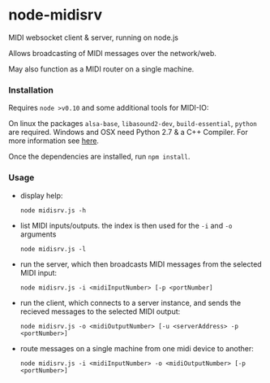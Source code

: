 # node-midisrv

MIDI websocket client & server, running on node.js

Allows broadcasting of MIDI messages over the network/web.

May also function as a MIDI router on a single machine.

### Installation
Requires `node >v0.10` and some additional tools for MIDI-IO:

On linux the packages `alsa-base`, `libasound2-dev`, `build-essential`, `python` are required.
Windows and OSX need Python 2.7 & a C++ Compiler.
For more information see [here](https://www.npmjs.com/package/midi#prerequisites).

Once the dependencies are installed, run `npm install`.

### Usage

- display help:

    `node midisrv.js -h`

- list MIDI inputs/outputs. the index is then used for the `-i` and `-o` arguments

    `node midisrv.js -l`

- run the server, which then broadcasts MIDI messages from the selected MIDI input:

    `node midisrv.js -i <midiInputNumber> [-p <portNumber]`

- run the client, which connects to a server instance, and sends the recieved messages to the selected MIDI output:

    `node midisrv.js -o <midiOutputNumber> [-u <serverAddress> -p <portNumber>]`

- route messages on a single machine from one midi device to another:

    `node midisrv.js -i <midiInputNumber> -o <midiOutputNumber> [-p <portNumber>]`
